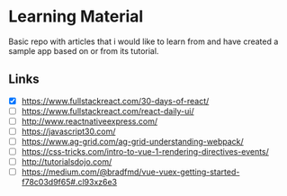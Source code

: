 # Learning Material
Basic repo with articles that i would like to learn from and have created a sample app based on or from its tutorial.

## Links

- [x] https://www.fullstackreact.com/30-days-of-react/
- [ ] https://www.fullstackreact.com/react-daily-ui/
- [ ] http://www.reactnativeexpress.com/
- [ ] https://javascript30.com/
- [ ] https://www.ag-grid.com/ag-grid-understanding-webpack/
- [ ] https://css-tricks.com/intro-to-vue-1-rendering-directives-events/ 
- [ ] http://tutorialsdojo.com/ 
- [ ] https://medium.com/@bradfmd/vue-vuex-getting-started-f78c03d9f65#.cl93xz6e3
